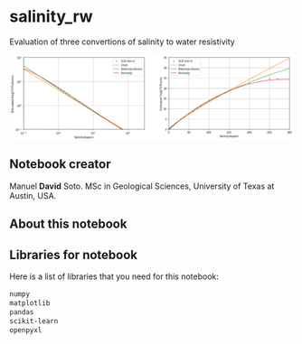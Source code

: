 # salinity_rw
Evaluation of three convertions of salinity to water resistivity

<img src="portada.png" style="width:1000px" align="center">

<h2>Notebook creator</h2>

Manuel **David** Soto. MSc in Geological Sciences, University of Texas at Austin, USA.

<h2>About this notebook</h2>

<h2>Libraries for notebook</h2>

Here is a list of libraries that you need for this notebook:
  
    numpy
    matplotlib
    pandas
    scikit-learn
    openpyxl
